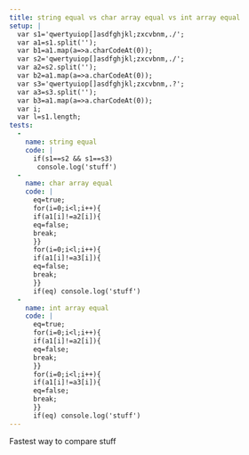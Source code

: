 ```yaml
---
title: string equal vs char array equal vs int array equal
setup: |
  var s1='qwertyuiop[]asdfghjkl;zxcvbnm,./';
  var a1=s1.split('');
  var b1=a1.map(a=>a.charCodeAt(0));
  var s2='qwertyuiop[]asdfghjkl;zxcvbnm,./';
  var a2=s2.split('');
  var b2=a1.map(a=>a.charCodeAt(0));
  var s3='qwertyuiop[]asdfghjkl;zxcvbnm,.?';
  var a3=s3.split('');
  var b3=a1.map(a=>a.charCodeAt(0));
  var i;
  var l=s1.length;
tests:
  -
    name: string equal
    code: |
      if(s1==s2 && s1==s3)
       console.log('stuff')
  -
    name: char array equal
    code: |
      eq=true;
      for(i=0;i<l;i++){
      if(a1[i]!=a2[i]){
      eq=false;
      break;
      }}
      for(i=0;i<l;i++){
      if(a1[i]!=a3[i]){
      eq=false;
      break;
      }}
      if(eq) console.log('stuff')
  -
    name: int array equal
    code: |
      eq=true;
      for(i=0;i<l;i++){
      if(a1[i]!=a2[i]){
      eq=false;
      break;
      }}
      for(i=0;i<l;i++){
      if(a1[i]!=a3[i]){
      eq=false;
      break;
      }}
      if(eq) console.log('stuff')
---
```

Fastest way to compare stuff
